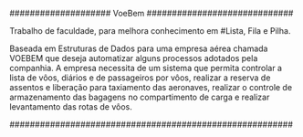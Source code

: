 #################### VoeBem #############################

Trabalho de faculdade, para melhora conhecimento em #Lista, Fila e Pilha.

Baseada em Estruturas de Dados para uma empresa aérea chamada VOEBEM que deseja automatizar alguns processos adotados pela 
companhia. A empresa necessita de um sistema que permita controlar a lista de vôos,  diários e de passageiros por vôos, realizar a reserva de assentos e liberação para taxiamento das aeronaves, realizar o controle de armazenamento das bagagens no compartimento de carga e realizar levantamento das rotas de vôos.

########################################################



